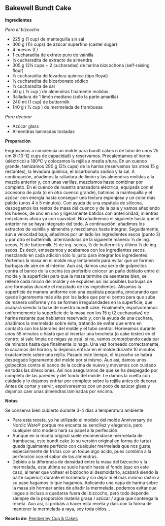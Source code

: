 ## Bakewell Bundt Cake

**Ingredientes**

*Para el bizcocho*

- 225 g (1 cup) de mantequilla sin sal
- 300 g (1½ cups) de azúcar superfino (caster sugar)
- 4 huevos (L)
- 1 cucharadita de extrato puro de vainilla
- ¼ cucharadita de extracto de almendra
- 305 g (2¼ cups + 2 cucharadas) de harina bizcochona (self-raising flour)
- ½ cucharadita de levadura química (tipo Royal)
- ½ cucharadita de bicarbonato sódico
- ½ cucharadita de sal
- 50 g ( ½ cup ) de almendras finamente molidas
- Ralladura de 1 limón mediano (sólo la parte amarilla)
- 240 ml (1 cup) de buttermilk
- 140 g ( ½ cup ) de mermelada de frambuesa

*Para decorar*

- Azúcar glass
- Almendras laminadas tostadas

**Preparación**

Engrasamos a conciencia un molde para bundt cakes o de tubo de unos 25 cm Ø (10-12 cups de capacidad) y reservamos.
Precalentamos el horno (eléctrico) a 180ºC y colocamos la rejilla a media altura.
En un cuenco grande, tamizamos 290 g (2¼ cups) de la harina (reservamos los otros 15 g restantes), la levadura química, el bicarbonato sódico y la sal.
A continuación, añadimos la ralladura de limón y las almendras molidas a la mezcla anterior y, con unas varillas, mezclamos hasta combinar por completo.
En el cuenco de nuestra amasadora eléctrica, equipada con el accesorio de pala (o en otro cuenco grande), batimos la mantequilla y el azúcar con energía hasta conseguir una textura esponjosa y un color más pálido (unos 4 ó 5 minutos).
Con ayuda de una espátula de silicona, despegamos los restos de masa del cuenco y de la pala y vamos añadiendo los huevos, de uno en uno y ligeramente batidos con anterioridad, mientras mezclamos ahora ya con suavidad. No añadiremos el siguiente hasta que el anterior no se haya integrado del todo.
A continuación, añadimos los extractos de vainilla y almendra y mezclamos hasta integrar.
Seguidamente, aún a velocidad baja, añadimos por un lado los ingredientes secos (punto 3) y por otro el buttermilk, alternándolos de la siguiente manera: ⅓ de ing. secos, ½ de buttermilk, ⅓ de ing. secos, ½ de buttermilk y último ⅓ de ing. secos. Es decir, empezamos y acabamos con los ingredientes secos, mezclando en cada adición sólo lo justo para integrar los ingredientes.
Vertemos la masa en el molde muy lentamente para evitar que se formen burbujas de aire en el interior. Aun así, damos una serie de golpecitos contra el banco de la cocina (es preferible colocar un paño doblado entre el molde y la superficie) para que la masa termine de asentarse bien, se rellene cada rincón del molde y se expulsen así las posibles burbujas de aire formadas durante el mezclado de los ingredientes. Alisamos la superficie de manera uniforme con una espátula pequeña, procurando que quede ligeramente más alta por los lados que por el centro para que suba de manera uniforme y no se formen irregularidades en la superficie, que acabará siendo la base de nuestro bundt cake.
Finalmente, espolvoreamos uniformemente la superficie de la masa con los 15 g (2 cucharadas) de harina restante que habíamos reservado y, con la ayuda de una cuchara, añadimos la mermelada sobre ésta, tratando de evitar que entre en contacto con los laterales del molde y el tubo central.
Horneamos durante unos 55 minutos o hasta que al insertar una brocheta (o cake tester) en el centro; si sale limpia de migas ya está, si no, vamos comprobando cada par de minutos hasta que finalmente lo haga.
Una vez horneado correctamente, lo sacamos del horno y lo dejamos enfriar en el molde durante 10 minutos exactamente sobre una rejilla. Pasado este tiempo, el bizcocho se habrá despegado ligeramente del molde por sí mismo. Aun así, damos unos golpecitos contra el banco de la cocina de nuevo y movemos con cuidado en todas las direcciones. Así nos aseguramos de que se ha despegado por completo de las paredes y del fondo del molde. Le damos la vuelta con cuidado y lo dejamos enfriar por completo sobre la rejilla antes de decorar.
Antes de cortar y servir, espolvoreamos con un poco de azúcar glass y dejamos caer unas almendras laminadas por encima.

**Notas**

Se conserva bien cubierto durante 3-4 días a temperatura ambiente.

- Para esta receta, yo he utilizado el modelo del molde Anniversary de Nordic Ware® porque me encanta su sencillez y elegancia, pero cualquier otro modelo hará su papel a la perfección.
- Aunque en la receta original suele recomendarse mermelada de frambuesa, este bundt cake (o su versión original en forma de tarta) queda igualmente perfecto con cualquier mermelada que nos guste, especialmente de frutas con un toque algo ácido, pues combina a la perfección con el sabor de las almendras.
- Debido a la diferencia de densidad entre la masa del bizcocho y la mermelada, esta última se suele hundir hasta el fondo (que en este caso, al tener que voltear el bizcocho al desmoldarlo, acabará siendo la parte superior) durante el horneado y sin dejar ni el más mínimo rastro a su paso hagamos lo que hagamos. Aplicando una capa de harina sobre la masa sin hornear antes de añadir la mermelada, podemos evitar que llegue a incluso a quedarse fuera del bizcocho, pero todo depende siempre de la proporción materia grasa / azúcar / agua que contenga la receta. Aun así, si probáis a hacer esta receta y dais con la forma de mantener la mermelada a raya, soy toda oídos...

**Receta de:** [Pemberley Cup & Cakes](http://pemberleycupandcakes.com/2015/04/01/bakewell-bundt-cake-un-bizcocho-de-almendra/)
